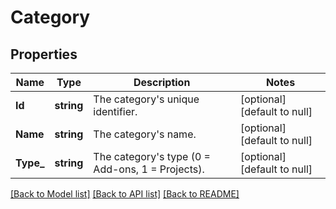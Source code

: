 # Category

## Properties
Name | Type | Description | Notes
------------ | ------------- | ------------- | -------------
**Id** | **string** | The category&#x27;s unique identifier. | [optional] [default to null]
**Name** | **string** | The category&#x27;s name. | [optional] [default to null]
**Type_** | **string** | The category&#x27;s type (0 &#x3D; Add-ons, 1 &#x3D; Projects). | [optional] [default to null]

[[Back to Model list]](../README.md#documentation-for-models) [[Back to API list]](../README.md#documentation-for-api-endpoints) [[Back to README]](../README.md)

